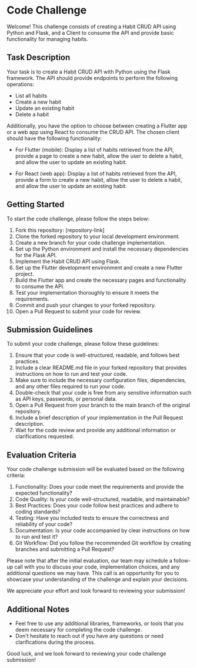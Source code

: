 # Code Challenge

Welcome! This challenge consists of creating a Habit CRUD API using Python and Flask, and a Client to consume the API and provide basic functionality for managing habits.

## Task Description

Your task is to create a Habit CRUD API with Python using the Flask framework. The API should provide endpoints to perform the following operations:

- List all habits
- Create a new habit
- Update an existing habit
- Delete a habit


Additionally, you have the option to choose between creating a Flutter app or a web app using React to consume the CRUD API. The chosen client should have the following functionality:

- For Flutter (mobile): Display a list of habits retrieved from the API, provide a page to create a new habit, allow the user to delete a habit, and allow the user to update an existing habit.

- For React (web app): Display a list of habits retrieved from the API, provide a form to create a new habit, allow the user to delete a habit, and allow the user to update an existing habit.


## Getting Started

To start the code challenge, please follow the steps below:

1. Fork this repository: [repository-link]
2. Clone the forked repository to your local development environment.
3. Create a new branch for your code challenge implementation.
4. Set up the Python environment and install the necessary dependencies for the Flask API.
5. Implement the Habit CRUD API using Flask.
6. Set up the Flutter development environment and create a new Flutter project.
7. Build the Flutter app and create the necessary pages and functionality to consume the API.
8. Test your implementation thoroughly to ensure it meets the requirements.
9. Commit and push your changes to your forked repository.
10. Open a Pull Request to submit your code for review.

## Submission Guidelines

To submit your code challenge, please follow these guidelines:

1. Ensure that your code is well-structured, readable, and follows best practices.
2. Include a clear README.md file in your forked repository that provides instructions on how to run and test your code.
3. Make sure to include the necessary configuration files, dependencies, and any other files required to run your code.
4. Double-check that your code is free from any sensitive information such as API keys, passwords, or personal data.
5. Open a Pull Request from your branch to the main branch of the original repository.
6. Include a brief description of your implementation in the Pull Request description.
7. Wait for the code review and provide any additional information or clarifications requested.

## Evaluation Criteria

Your code challenge submission will be evaluated based on the following criteria:

1. Functionality: Does your code meet the requirements and provide the expected functionality?
2. Code Quality: Is your code well-structured, readable, and maintainable?
3. Best Practices: Does your code follow best practices and adhere to coding standards?
4. Testing: Have you included tests to ensure the correctness and reliability of your code?
5. Documentation: Is your code accompanied by clear instructions on how to run and test it?
6. Git Workflow: Did you follow the recommended Git workflow by creating branches and submitting a Pull Request?

Please note that after the initial evaluation, our team may schedule a follow-up call with you to discuss your code, implementation choices, and any additional questions we may have. This call is an opportunity for you to showcase your understanding of the challenge and explain your decisions.

We appreciate your effort and look forward to reviewing your submission!

## Additional Notes

- Feel free to use any additional libraries, frameworks, or tools that you deem necessary for completing the code challenge.
- Don't hesitate to reach out if you have any questions or need clarifications during the process.

Good luck, and we look forward to reviewing your code challenge submission!